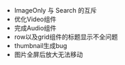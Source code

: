- ImageOnly 与 Search 的互斥
- 优化Video组件
- 完成Audio组件
- row以及grid组件的标题显示不全问题
- thumbnail生成bug
- 图片全屏后放大无法移动